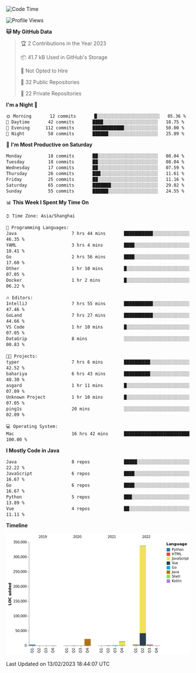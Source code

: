 <!--START_SECTION:waka-->
![Code Time](http://img.shields.io/badge/Code%20Time-1%2C573%20hrs%201%20min-blue)

![Profile Views](http://img.shields.io/badge/Profile%20Views-1-blue)

**🐱 My GitHub Data** 

> 🏆 2 Contributions in the Year 2023
 > 
> 📦 41.7 kB Used in GitHub's Storage 
 > 
> 🚫 Not Opted to Hire
 > 
> 📜 32 Public Repositories 
 > 
> 🔑 22 Private Repositories  
 > 
**I'm a Night 🦉** 

```text
🌞 Morning       12 commits       █░░░░░░░░░░░░░░░░░░░░░░░░   05.36 % 
🌆 Daytime       42 commits       ████░░░░░░░░░░░░░░░░░░░░░   18.75 % 
🌃 Evening      112 commits       ████████████░░░░░░░░░░░░░   50.00 % 
🌙 Night         58 commits       ██████░░░░░░░░░░░░░░░░░░░   25.89 % 

```
📅 **I'm Most Productive on Saturday** 

```text
Monday          18 commits       ██░░░░░░░░░░░░░░░░░░░░░░░   08.04 % 
Tuesday         18 commits       ██░░░░░░░░░░░░░░░░░░░░░░░   08.04 % 
Wednesday       17 commits       ██░░░░░░░░░░░░░░░░░░░░░░░   07.59 % 
Thursday        26 commits       ███░░░░░░░░░░░░░░░░░░░░░░   11.61 % 
Friday          25 commits       ██░░░░░░░░░░░░░░░░░░░░░░░   11.16 % 
Saturday        65 commits       ███████░░░░░░░░░░░░░░░░░░   29.02 % 
Sunday          55 commits       ██████░░░░░░░░░░░░░░░░░░░   24.55 % 

```


📊 **This Week I Spent My Time On** 

```text
⌚︎ Time Zone: Asia/Shanghai

💬 Programming Languages: 
Java                     7 hrs 44 mins       ███████████░░░░░░░░░░░░░░   46.35 % 
YAML                     3 hrs 4 mins        ████░░░░░░░░░░░░░░░░░░░░░   18.41 % 
Go                       2 hrs 56 mins       ████░░░░░░░░░░░░░░░░░░░░░   17.60 % 
Other                    1 hr 10 mins        █░░░░░░░░░░░░░░░░░░░░░░░░   07.05 % 
Docker                   1 hr 2 mins         █░░░░░░░░░░░░░░░░░░░░░░░░   06.22 % 

🔥 Editors: 
IntelliJ                 7 hrs 55 mins       ███████████░░░░░░░░░░░░░░   47.46 % 
GoLand                   7 hrs 27 mins       ███████████░░░░░░░░░░░░░░   44.66 % 
VS Code                  1 hr 10 mins        █░░░░░░░░░░░░░░░░░░░░░░░░   07.05 % 
DataGrip                 8 mins              ░░░░░░░░░░░░░░░░░░░░░░░░░   00.83 % 

🐱‍💻 Projects: 
typer                    7 hrs 6 mins        ██████████░░░░░░░░░░░░░░░   42.52 % 
bahariya                 6 hrs 43 mins       ██████████░░░░░░░░░░░░░░░   40.30 % 
asgard                   1 hr 11 mins        █░░░░░░░░░░░░░░░░░░░░░░░░   07.09 % 
Unknown Project          1 hr 10 mins        █░░░░░░░░░░░░░░░░░░░░░░░░   07.05 % 
ping1s                   20 mins             ░░░░░░░░░░░░░░░░░░░░░░░░░   02.09 % 

💻 Operating System: 
Mac                      16 hrs 42 mins      █████████████████████████   100.00 % 

```

**I Mostly Code in Java** 

```text
Java                     8 repos             █████░░░░░░░░░░░░░░░░░░░░   22.22 % 
JavaScript               6 repos             ████░░░░░░░░░░░░░░░░░░░░░   16.67 % 
Go                       6 repos             ████░░░░░░░░░░░░░░░░░░░░░   16.67 % 
Python                   5 repos             ███░░░░░░░░░░░░░░░░░░░░░░   13.89 % 
Vue                      4 repos             ██░░░░░░░░░░░░░░░░░░░░░░░   11.11 % 

```


**Timeline**

![Chart not found](https://raw.githubusercontent.com/youtiaoguagua/youtiaoguagua/master/charts/bar_graph.png) 


 Last Updated on 13/02/2023 18:44:07 UTC
<!--END_SECTION:waka-->